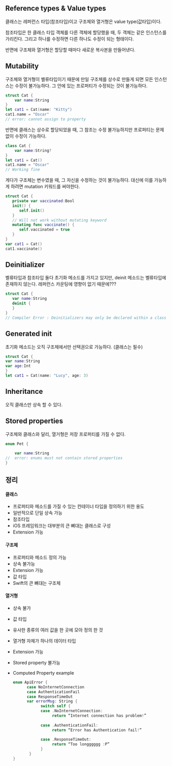 ## **Reference types & Value types**

클래스는 레퍼런스 타입(참조타입)이고 구조체와 열거형은 value type(값타입)이다. 

참조타입은 한 클래스 타입 객체를 다른 객체에 할당했을 때, 두 객체는 같은 인스턴스를 가리킨다. 그리고 하나를 수정하면 다른 하나도 수정이 되는 형태이다. 



반면에 구조체와 열거형은 할당할 때마다 새로운 복사본을 만들어낸다.



## Mutability

구조체와 열거형이 벨류타입이기 때문에 만일 구조체를 상수로 만들게 되면 모든 인스턴스는 수정이 불가능하다. 그 안에 있는 프로퍼티가 수정되는 것이 불가능하다. 

```swift
struct Cat {
    var name:String
}
let cat1 = Cat(name: "Kitty")
cat1.name = "Oscar"
// error: cannot assign to property

```

반면에 클래스는 상수로 할당되었을 때, 그 참조는 수정 불가능하지만 프로퍼티는 문제없이 수정이 가능하다. 

```swift
class Cat {
    var name:String?
}
let cat1 = Cat()
cat1.name = "Oscar"
// Working fine
```

게다가 구조체는 변수였을 때, 그 자신을 수정하는 것이 불가능하다. 대신에 이를 가능하게 하려면 mutation 키워드를 써야한다. 

```swift
struct Cat {
   private var vaccinated:Bool
   init() {
      self.init()
   }
   // Will not work without mutating keyword
   mutating func vaccinate() {
      self.vaccinated = true
   }
}
var cat1 = Cat()
cat1.vaccinate()

```

## Deinitializer

벨류타입과 참조타입 둘다 초기화 메소드를 가지고 있지만, deinit 메소드는 벨류타입에 존재하지 않는다. 레퍼런스 카운팅에 영향이 없기 때문에???

```swift
struct Cat {
   var name:String
   deinit {
   }
}
// Compiler Error : Deinitializers may only be declared within a class
```

## Generated init

초기화 메소드는 오직 구조체에서만 선택권으로 가능하다. (클래스는 필수)

```swift
struct Cat {
var name:String
var age:Int
}
let cat1 = Cat(name: "Lucy", age: 3)
```

## Inheritance

오직 클래스만 상속 할 수 있다. 

## Stored properties

구조체와 클래스와 달리, 열거형은 저장 프로퍼티를 가질 수 없다. 

```swift
enum Pet {
    
    var name:String 
//  error: enums must not contain stored properties
}
```







## 정리

#### 클래스

+ 프로퍼티와 메소드를 가질 수 있는 컨테이너 타입을 정의하기 위한 용도
+ 일반적으로 단일 상속 가능
+ 참조타입
+ iOS 프레임워크는 대부분의 큰 뼈대는 클래스로 구성
+ Extension 가능

#### 구조체

+ 프로퍼티와 메소드 정의 가능 
+ 상속 불가능 
+ Extension 가능
+ 값 타입
+ Swift의 큰 뼈대는 구조체

#### 열거형

+ 상속 불가
+ 값 타입
+ 유사한 종류의 여러 값을 한 곳에 모아 정의 한 것 
+ 열거형 자체가 하나의 데이터 타입
+ Extension 가능
+ Stored property 불가능

+ Computed Property example 

  ````swift
  enum ApiError {
        case NoInternetConnection
        case AuthenticationFail
        case ResponseTimeOut
        var errorMsg: String {
              switch self {
              case .NoInternetConnection:
                   return “Internet connection has problem!”
              
              case .AuthenticationFail:
                   return “Error has Authentication fail!”
              
              case .ResponseTimeOut:
                   return “Too longggggg :P”
              }
         }
  }
  ````

